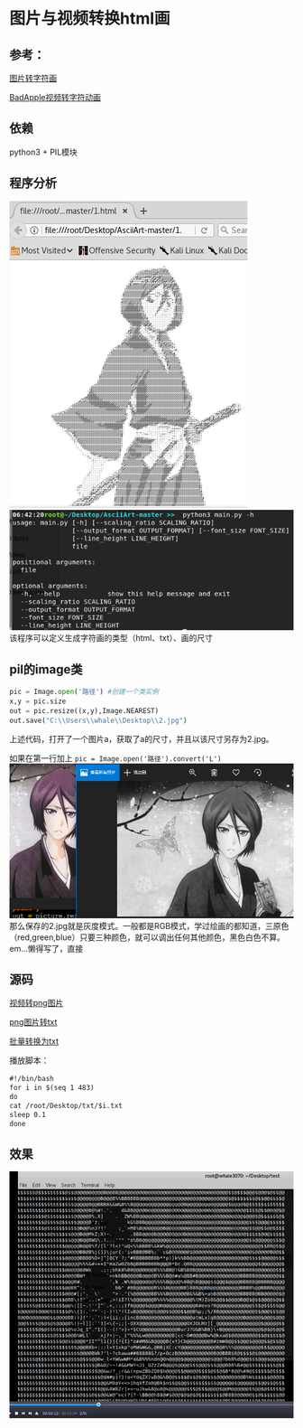 图片与视频转换html画
===
## 参考：
[图片转字符画](https://www.jianshu.com/p/991cb07b3ad3)

[BadApple视频转字符动画](https://lizonghang.github.io/2016/08/06/BadApple%E8%A7%86%E9%A2%91%E8%BD%AC%E5%AD%97%E7%AC%A6%E5%8A%A8%E7%94%BB/)

## 依赖
python3 + PIL模块

## 程序分析
![0](https://raw.githubusercontent.com/Whale3070/Whale3070.github.io/master/images/1001/0.PNG)
![2](https://raw.githubusercontent.com/Whale3070/Whale3070.github.io/master/images/1001/2.PNG)
该程序可以定义生成字符画的类型（html、txt）、画的尺寸

## pil的image类
```python
pic = Image.open('路径') #创建一个类实例
x,y = pic.size
out = pic.resize((x,y),Image.NEAREST) 
out.save("C:\\Users\\whale\\Desktop\\2.jpg")
```
上述代码，打开了一个图片a，获取了a的尺寸，并且以该尺寸另存为2.jpg。

如果在第一行加上
`pic = Image.open('路径').convert('L')`
![11](https://raw.githubusercontent.com/Whale3070/Whale3070.github.io/master/images/1001/11.PNG)
那么保存的2.jpg就是灰度模式。一般都是RGB模式，学过绘画的都知道，三原色（red,green,blue）只要三种颜色，就可以调出任何其他颜色，黑色白色不算。
em...懒得写了，直接
## 源码
[视频转png图片](https://github.com/Whale3070/ctf-coding/blob/master/getImage.py)

[png图片转txt](https://github.com/Whale3070/ctf-coding/blob/master/convertTXT.py)

[批量转换为txt](https://github.com/Whale3070/ctf-coding/blob/master/all2txt.py)

播放脚本：
```
#!/bin/bash
for i in $(seq 1 483)  
do
cat /root/Desktop/txt/$i.txt
sleep 0.1
done
```
## 效果
![01](https://raw.githubusercontent.com/Whale3070/Whale3070.github.io/master/images/1001/01.PNG)


